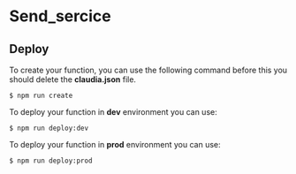 # Send_sercice

## Deploy
  
  To create your function, you can use the following command before this you should delete the  **claudia.json**  file.
  ```
  $ npm run create
  ```

  To deploy your function in **dev** environment you can use:
  ```
  $ npm run deploy:dev
  ```

  To deploy your function in **prod** environment you can use:
  ```
  $ npm run deploy:prod
  ```
